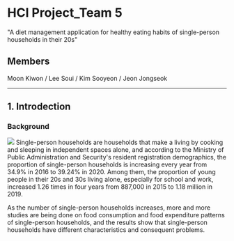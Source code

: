 HCI Project_Team 5
==========================
"A diet management application for healthy eating habits of single-person households in their 20s"

## Members
Moon Kiwon / Lee Soui / Kim Sooyeon / Jeon Jongseok

-----------------------------------------------
## 1. Introdection
### Background
![](image/image1-1.png)
Single-person households are households that make a living by cooking and sleeping in independent spaces alone, and according to the Ministry of Public Administration and Security's resident registration demographics, the proportion of single-person households is increasing every year from 34.9% in 2016 to 39.24% in 2020. Among them, the proportion of young people in their 20s and 30s living alone, especially for school and work, increased 1.26 times in four years from 887,000 in 2015 to 1.18 million in 2019.

As the number of single-person households increases, more and more studies are being done on food consumption and food expenditure patterns of single-person households, and the results show that single-person households have different characteristics and consequent problems.
